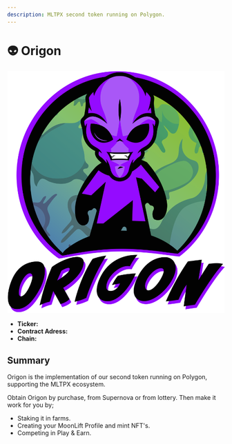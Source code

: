 ```yaml
---
description: MLTPX second token running on Polygon.
---
```


# 👽 Origon

![](../../.gitbook/assets/origon-logo.png)

* **Ticker:** 
* **Contract Adress:**
* **Chain:** 

## Summary

Origon is the implementation of our second token running on Polygon, supporting the MLTPX ecosystem.

Obtain Origon by purchase, from Supernova or from lottery. Then make it work for you by;

* Staking it in farms.
* Creating your MoonLift Profile and mint NFT's.
* Competing in Play & Earn.

## 

